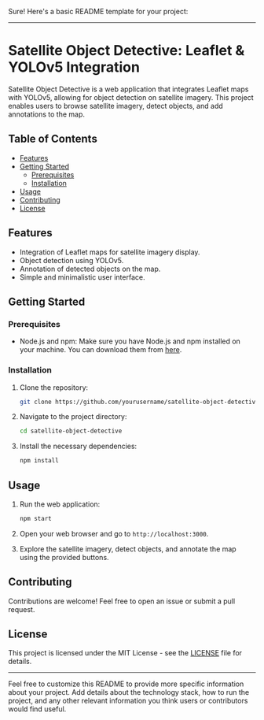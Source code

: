 Sure! Here's a basic README template for your project:

---

# Satellite Object Detective: Leaflet & YOLOv5 Integration

Satellite Object Detective is a web application that integrates Leaflet maps with YOLOv5, allowing for object detection on satellite imagery. This project enables users to browse satellite imagery, detect objects, and add annotations to the map.

## Table of Contents

- [Features](#features)
- [Getting Started](#getting-started)
  - [Prerequisites](#prerequisites)
  - [Installation](#installation)
- [Usage](#usage)
- [Contributing](#contributing)
- [License](#license)

## Features

- Integration of Leaflet maps for satellite imagery display.
- Object detection using YOLOv5.
- Annotation of detected objects on the map.
- Simple and minimalistic user interface.

## Getting Started

### Prerequisites

- Node.js and npm: Make sure you have Node.js and npm installed on your machine. You can download them from [here](https://nodejs.org/).

### Installation

1. Clone the repository:
   ```bash
   git clone https://github.com/yourusername/satellite-object-detective.git
   ```

2. Navigate to the project directory:
   ```bash
   cd satellite-object-detective
   ```

3. Install the necessary dependencies:
   ```bash
   npm install
   ```

## Usage

1. Run the web application:
   ```bash
   npm start
   ```

2. Open your web browser and go to `http://localhost:3000`.

3. Explore the satellite imagery, detect objects, and annotate the map using the provided buttons.

## Contributing

Contributions are welcome! Feel free to open an issue or submit a pull request.

## License

This project is licensed under the MIT License - see the [LICENSE](LICENSE) file for details.

---

Feel free to customize this README to provide more specific information about your project. Add details about the technology stack, how to run the project, and any other relevant information you think users or contributors would find useful.